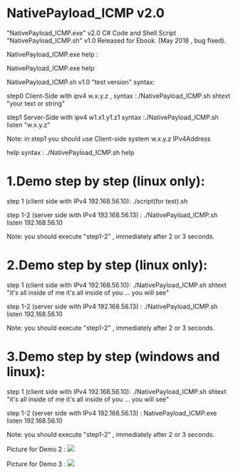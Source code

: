 # NativePayload_ICMP  v2.0 

"NativePayload_ICMP.exe" v2.0 C# Code and Shell Script "NativePayload_ICMP.sh" v1.0 Released for Ebook. (May 2018 , bug fixed).

NativePayload_ICMP.exe help :

NativePayload_ICMP.exe help

NativePayload_ICMP.sh v1.0 "test version" syntax:

step0 Client-Side with ipv4 w.x.y.z , syntax :./NativePayload_ICMP.sh shtext "your text or string"

step1 Server-Side with ipv4 w1.x1.y1.z1 syntax :./NativePayload_ICMP.sh listen "w.x.y.z"

Note: in step1 you should use Client-side system w.x.y.z IPv4Address

help syntax : ./NativePayload_ICMP.sh help

# 1.Demo step by step (linux only):

step 1 (client side with IPv4 192.168.56.10): ./script(for test).sh

step 1-2 (server side with IPv4 192.168.56.13) : ./NativePayload_ICMP.sh  listen  192.168.56.10

Note: you should execute "step1-2" , immediately after 2 or 3 seconds.

# 2.Demo step by step (linux only):

step 1 (client side with IPv4 192.168.56.10): ./NativePayload_ICMP.sh  shtext  "it's all inside of me it's all inside of you ... you will see"

step 1-2 (server side with IPv4 192.168.56.13) : ./NativePayload_ICMP.sh  listen  192.168.56.10

Note: you should execute "step1-2" , immediately after 2 or 3 seconds.

# 3.Demo step by step (windows and linux):

step 1 (client side with IPv4 192.168.56.10): ./NativePayload_ICMP.sh  shtext  "it's all inside of me it's all inside of you ... you will see"

step 1-2 (server side with IPv4 192.168.56.13) : NativePayload_ICMP.exe  listen  192.168.56.10

Note: you should execute "step1-2" , immediately after 2 or 3 seconds.

Picture for Demo 2 :
![](https://github.com/DamonMohammadbagher/NativePayload_ICMP/blob/master/EBOOK/NativePayload_ICMP.png)

Picture for Demo 3 :
![](https://github.com/DamonMohammadbagher/NativePayload_ICMP/blob/master/EBOOK/NativePayload_ICMP(WindowsLinux).png)

